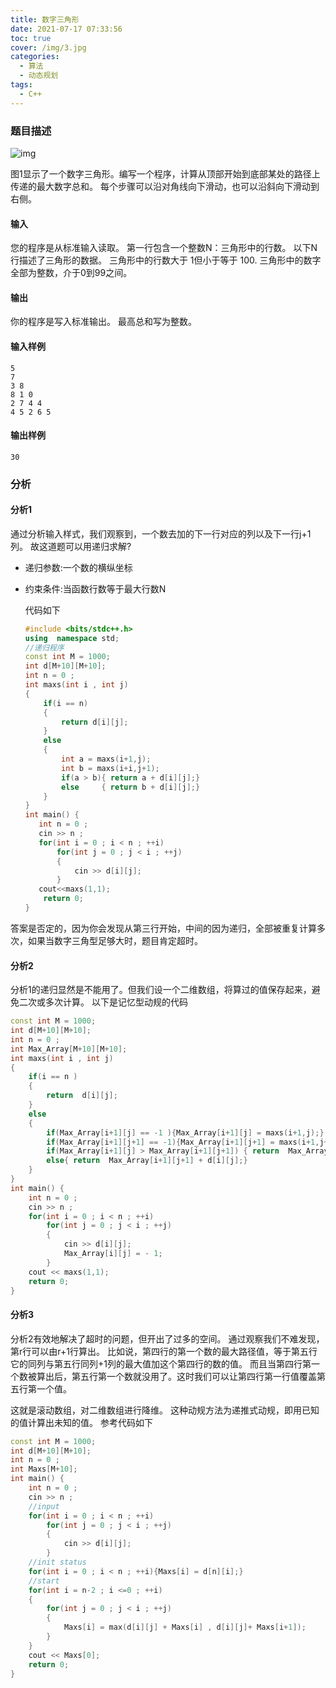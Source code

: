 ```yaml
---
title: 数字三角形
date: 2021-07-17 07:33:56
toc: true
cover: /img/3.jpg
categories: 
  - 算法
  - 动态规划
tags: 
  - C++
---
```


### 题目描述

![img](/img/dongui1.jpg)

图1显示了一个数字三角形。编写一个程序，计算从顶部开始到底部某处的路径上传递的最大数字总和。
每个步骤可以沿对角线向下滑动，也可以沿斜向下滑动到右侧。<!-- more -->

#### 输入

您的程序是从标准输入读取。
第一行包含一个整数N：三角形中的行数。
以下N行描述了三角形的数据。
三角形中的行数大于 1但小于等于 100.
三角形中的数字全部为整数，介于0到99之间。

#### 输出

你的程序是写入标准输出。
最高总和写为整数。

#### 输入样例

```
5
7
3 8
8 1 0 
2 7 4 4
4 5 2 6 5
```

#### 输出样例

```
30
```

### 分析

#### 分析1

通过分析输入样式，我们观察到，一个数去加的下一行对应的列以及下一行j+1列。
故这道题可以用递归求解?

- 递归参数:一个数的横纵坐标

- 约束条件:当函数行数等于最大行数N

  代码如下

  ```c++
  #include <bits/stdc++.h>
  using  namespace std;
  //递归程序
  const int M = 1000;
  int d[M+10][M+10];
  int n = 0 ;
  int maxs(int i , int j)
  {
      if(i == n)
      {
          return d[i][j];
      }
      else
      {
          int a = maxs(i+1,j);
          int b = maxs(i+i,j+1);
          if(a > b){ return a + d[i][j];}
          else     { return b + d[i][j];}
      }
  }
  int main() {
     int n = 0 ;
     cin >> n ;
     for(int i = 0 ; i < n ; ++i)
         for(int j = 0 ; j < i ; ++j)
         {
             cin >> d[i][j];
         }
     cout<<maxs(1,1);
      return 0;
  }
  ```

答案是否定的，因为你会发现从第三行开始，中间的因为递归，全部被重复计算多次，如果当数字三角型足够大时，题目肯定超时。

#### 分析2

分析1的递归显然是不能用了。但我们设一个二维数组，将算过的值保存起来，避免二次或多次计算。
以下是记忆型动规的代码

```c++
const int M = 1000;
int d[M+10][M+10];
int n = 0 ;
int Max_Array[M+10][M+10];
int maxs(int i , int j)
{
    if(i == n )
    {
        return  d[i][j];
    }
    else
    {
        if(Max_Array[i+1][j] == -1 ){Max_Array[i+1][j] = maxs(i+1,j);}
        if(Max_Array[i+1][j+1] == -1){Max_Array[i+1][j+1] = maxs(i+1,j+1);}
        if(Max_Array[i+1][j] > Max_Array[i+1][j+1]) { return  Max_Array[i+1][j] + d[i][j];}
        else{ return  Max_Array[i+1][j+1] + d[i][j];}
    }
}
int main() {
    int n = 0 ;
    cin >> n ;
    for(int i = 0 ; i < n ; ++i)
        for(int j = 0 ; j < i ; ++j)
        {
            cin >> d[i][j];
            Max_Array[i][j] = - 1;
        }
    cout << maxs(1,1);
    return 0;
}
```

#### 分析3

分析2有效地解决了超时的问题，但开出了过多的空间。
通过观察我们不难发现，第r行可以由r+1行算出。
比如说，第四行的第一个数的最大路径值，等于第五行它的同列与第五行同列+1列的最大值加这个第四行的数的值。
而且当第四行第一个数被算出后，第五行第一个数就没用了。这时我们可以让第四行第一行值覆盖第五行第一个值。

这就是滚动数组，对二维数组进行降维。
这种动规方法为递推式动规，即用已知的值计算出未知的值。
参考代码如下

```c++
const int M = 1000;
int d[M+10][M+10];
int n = 0 ;
int Maxs[M+10];
int main() {
    int n = 0 ;
    cin >> n ;
    //input
    for(int i = 0 ; i < n ; ++i)
        for(int j = 0 ; j < i ; ++j)
        {
            cin >> d[i][j];
        }
    //init status
    for(int i = 0 ; i < n ; ++i){Maxs[i] = d[n][i];}
    //start
    for(int i = n-2 ; i <=0 ; ++i)
    {
        for(int j = 0 ; j < i ; ++j)
        {
            Maxs[i] = max(d[i][j] + Maxs[i] , d[i][j]+ Maxs[i+1]);
        }
    }
    cout << Maxs[0];
    return 0;
}
```
